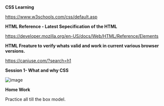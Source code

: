 
**CSS Learning**

https://www.w3schools.com/css/default.asp

**HTML Reference - Latest Sepecification of the HTML**

https://developer.mozilla.org/en-US/docs/Web/HTML/Reference/Elements

**HTML Freature to verify whats valid and work in current various browser versions.**

https://caniuse.com/?search=h1

**Session 1- What and why CSS**

![image](https://github.com/user-attachments/assets/37680309-154d-4373-87ae-0d58fda92a7b)

**Home Work**

Practice all till the box model.
